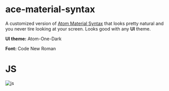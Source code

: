 # ace-material-syntax

A customized version of [Atom Material Syntax](https://atom.io/themes/atom-material-dark-synatx) that looks pretty natural and you never tire looking at your screen. Looks good with any **UI** theme.

**UI theme:** Atom-One-Dark

**Font:** Code New Roman

# JS
![js](https://s13.postimg.org/cvz37zx9z/modernizr_js_opt_lampp_htdocs_Atom_006.png)
